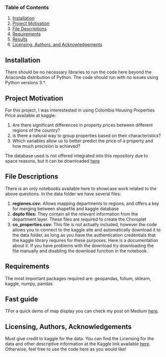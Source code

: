 
### Table of Contents

1. [Installation](#installation)
2. [Project Motivation](#motivation)
3. [File Descriptions](#files)
4. [Requirements](#requirements)
5. [Results](#Fast_guide)
6. [Licensing, Authors, and Acknowledgements](#licensing)

## Installation <a name="installation"></a>

There should be no necessary libraries to run the code here beyond the Anaconda distribution of Python.  The code should run with no issues using Python versions 3.*.

## Project Motivation<a name="motivation"></a>

For this project, I was interestested in using Colombia Housing Properties Price available at kaggle:

1. Are there significant differences in property prices between different regions of the country?
2. Is there a natural way to group properties based on their characteristics?
3. Which variables allow us to better predict the price of a property and how much precision is achieved?

The database used is not offered integrated into this repository due to space reasons, but it can be downloaded [here](https://www.kaggle.com/julianusugaortiz/colombia-housing-properties-price)


## File Descriptions <a name="files"></a>

There is an only notebooks available here to showcase work related to the above questions. In the data folder we have several files:

1. **regiones.csv:** Allows mapping departments to regions, and offers a key for merging between shapefile and kaggle database
2. **depto files:** They contain all the relevant information from the department layer. These files are required to create the Choroplet
3. **co_properties.csv:** This file is not actually included, however the code allows you to connect to the kaggle site and automatically download it to the data folder, as long as you have the authentication credentials that the kaggle library requires for these purposes. Here is a documentation about it. If you have problems with the download try downloading the file manually and disabling the download function in the notebook.

## Requirements <a name="requirements"></a>

The most important packages required are: geopandas, folium, sklearn, kaggle, numpy, pandas


## Fast guide<a name="Fast_guide"></a>

TFor a quick demo of map display you can check my post on Medium [here](https://hector-montes.medium.com/porqu%C3%A9-folium-y-geopandas-son-la-mejor-combinaci%C3%B3n-para-modelado-de-datos-georreferenciados-240d99f4cdde).

## Licensing, Authors, Acknowledgements<a name="licensing"></a>

Must give credit to kaggle for the data.  You can find the Licensing for the data and other descriptive information at the Kaggle link available [here](https://www.kaggle.com/julianusugaortiz/colombia-housing-properties-price).  Otherwise, feel free to use the code here as you would like!
